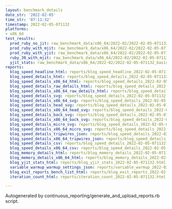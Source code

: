 ```yaml
---
layout: benchmark_details
date_str: '2022-02-05'
time_str: '07:11:32'
timestamp: 2022-02-05-071132
platforms:
- x86_64
test_results:
  prod_ruby_no_jit: raw_benchmark_data/x86_64/2022-02/2022-02-05-071132_basic_benchmark_prod_ruby_no_jit.json
  prod_ruby_with_mjit: raw_benchmark_data/x86_64/2022-02/2022-02-05-071132_basic_benchmark_prod_ruby_with_mjit.json
  prod_ruby_with_yjit: raw_benchmark_data/x86_64/2022-02/2022-02-05-071132_basic_benchmark_prod_ruby_with_yjit.json
  ruby_30_with_mjit: raw_benchmark_data/x86_64/2022-02/2022-02-05-071132_basic_benchmark_ruby_30_with_mjit.json
  yjit_stats: raw_benchmark_data/x86_64/2022-02/2022-02-05-071132_basic_benchmark_yjit_stats.json
reports:
  blog_speed_headline_html: reports/blog_speed_headline_2022-02-05-071132.html
  blog_speed_details_html: reports/blog_speed_details_2022-02-05-071132.html
  blog_speed_details_x86_64_html: reports/blog_speed_details_2022-02-05-071132.x86_64.html
  blog_speed_details_raw_details_html: reports/blog_speed_details_2022-02-05-071132.raw_details.html
  blog_speed_details_x86_64_raw_details_html: reports/blog_speed_details_2022-02-05-071132.x86_64.raw_details.html
  blog_speed_details_svg: reports/blog_speed_details_2022-02-05-071132.svg
  blog_speed_details_x86_64_svg: reports/blog_speed_details_2022-02-05-071132.x86_64.svg
  blog_speed_details_head_svg: reports/blog_speed_details_2022-02-05-071132.head.svg
  blog_speed_details_x86_64_head_svg: reports/blog_speed_details_2022-02-05-071132.x86_64.head.svg
  blog_speed_details_back_svg: reports/blog_speed_details_2022-02-05-071132.back.svg
  blog_speed_details_x86_64_back_svg: reports/blog_speed_details_2022-02-05-071132.x86_64.back.svg
  blog_speed_details_micro_svg: reports/blog_speed_details_2022-02-05-071132.micro.svg
  blog_speed_details_x86_64_micro_svg: reports/blog_speed_details_2022-02-05-071132.x86_64.micro.svg
  blog_speed_details_tripwires_json: reports/blog_speed_details_2022-02-05-071132.tripwires.json
  blog_speed_details_x86_64_tripwires_json: reports/blog_speed_details_2022-02-05-071132.x86_64.tripwires.json
  blog_speed_details_csv: reports/blog_speed_details_2022-02-05-071132.csv
  blog_speed_details_x86_64_csv: reports/blog_speed_details_2022-02-05-071132.x86_64.csv
  blog_memory_details_html: reports/blog_memory_details_2022-02-05-071132.html
  blog_memory_details_x86_64_html: reports/blog_memory_details_2022-02-05-071132.x86_64.html
  blog_yjit_stats_html: reports/blog_yjit_stats_2022-02-05-071132.html
  variable_warmup_warmup_settings_json: reports/variable_warmup_2022-02-05-071132.warmup_settings.json
  blog_exit_reports_bench_list_html: reports/blog_exit_reports_2022-02-05-071132.bench_list.html
  iteration_count_html: reports/iteration_count_2022-02-05-071132.html

---
```

Autogenerated by continuous_reporting/generate_and_upload_reports.rb script.
